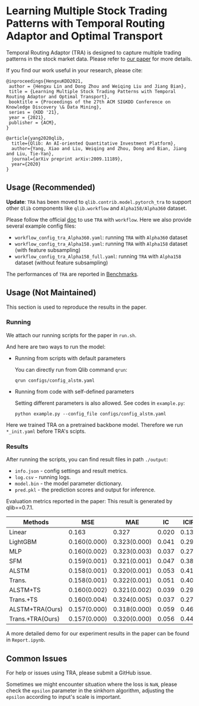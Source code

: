 # Learning Multiple Stock Trading Patterns with Temporal Routing Adaptor and Optimal Transport

Temporal Routing Adaptor (TRA) is designed to capture multiple trading patterns in the stock market data. Please refer to [our paper](http://arxiv.org/abs/2106.12950) for more details.

If you find our work useful in your research, please cite:
```
@inproceedings{HengxuKDD2021,
 author = {Hengxu Lin and Dong Zhou and Weiqing Liu and Jiang Bian},
 title = {Learning Multiple Stock Trading Patterns with Temporal Routing Adaptor and Optimal Transport},
 booktitle = {Proceedings of the 27th ACM SIGKDD Conference on Knowledge Discovery \& Data Mining},
 series = {KDD '21},
 year = {2021},
 publisher = {ACM},
}

@article{yang2020qlib,
  title={Qlib: An AI-oriented Quantitative Investment Platform},
  author={Yang, Xiao and Liu, Weiqing and Zhou, Dong and Bian, Jiang and Liu, Tie-Yan},
  journal={arXiv preprint arXiv:2009.11189},
  year={2020}
}
```

## Usage (Recommended)

**Update**: `TRA` has been moved to `qlib.contrib.model.pytorch_tra` to support other `Qlib` components like  `qlib.workflow` and `Alpha158/Alpha360` dataset.

Please follow the official [doc](https://qlib.readthedocs.io/en/latest/component/workflow.html) to use `TRA` with `workflow`. Here we also provide several example config files:

- `workflow_config_tra_Alpha360.yaml`: running `TRA` with `Alpha360` dataset
- `workflow_config_tra_Alpha158.yaml`: running `TRA` with `Alpha158` dataset (with feature subsampling)
- `workflow_config_tra_Alpha158_full.yaml`: running `TRA` with `Alpha158` dataset (without feature subsampling)

The performances of `TRA` are reported in [Benchmarks](https://github.com/microsoft/qlib/tree/main/examples/benchmarks).

## Usage (Not Maintained)

This section is used to reproduce the results in the paper.

### Running

We attach our running scripts for the paper in `run.sh`.

And here are two ways to run the model:

* Running from scripts with default parameters

  You can directly run from Qlib command `qrun`:
  ```
  qrun configs/config_alstm.yaml
  ```

* Running from code with self-defined parameters

  Setting different parameters is also allowed. See codes in `example.py`:
  ```
  python example.py --config_file configs/config_alstm.yaml
  ```

Here we trained TRA on a pretrained backbone model. Therefore we run `*_init.yaml` before TRA's scipts.

### Results

After running the scripts, you can find result files in path `./output`:

* `info.json` - config settings and result metrics.
* `log.csv` - running logs.
* `model.bin` - the model parameter dictionary.
* `pred.pkl` - the prediction scores and output for inference.

Evaluation metrics reported in the paper:
This result is generated by qlib==0.7.1.

| Methods | MSE| MAE| IC | ICIR | AR | AV | SR | MDD |
|-------|-------|------|-----|-----|-----|-----|-----|-----|
|Linear|0.163|0.327|0.020|0.132|-3.2%|16.8%|-0.191|32.1%|
|LightGBM|0.160(0.000)|0.323(0.000)|0.041|0.292|7.8%|15.5%|0.503|25.7%|
|MLP|0.160(0.002)|0.323(0.003)|0.037|0.273|3.7%|15.3%|0.264|26.2%|
|SFM|0.159(0.001)	|0.321(0.001)	|0.047	|0.381	|7.1%	|14.3%	|0.497	|22.9%|
|ALSTM|0.158(0.001)	|0.320(0.001)	|0.053	|0.419	|12.3%	|13.7%	|0.897	|20.2%|
|Trans.|0.158(0.001)	|0.322(0.001)	|0.051	|0.400	|14.5%	|14.2%	|1.028	|22.5%|
|ALSTM+TS|0.160(0.002)	|0.321(0.002)	|0.039	|0.291	|6.7%	|14.6%	|0.480|22.3%|
|Trans.+TS|0.160(0.004)	|0.324(0.005)	|0.037	|0.278	|10.4%	|14.7%	|0.722	|23.7%|
|ALSTM+TRA(Ours)|0.157(0.000)	|0.318(0.000)	|0.059	|0.460	|12.4%	|14.0%	|0.885	|20.4%|
|Trans.+TRA(Ours)|0.157(0.000)	|0.320(0.000)	|0.056	|0.442	|16.1%	|14.2%	|1.133	|23.1%|

A more detailed demo for our experiment results in the paper can be found in `Report.ipynb`.

## Common Issues

For help or issues using TRA, please submit a GitHub issue.

Sometimes we might encounter situation where the loss is `NaN`, please check the `epsilon` parameter in the sinkhorn algorithm, adjusting the `epsilon` according to input's scale is important.
